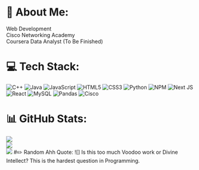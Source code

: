 # 💫 About Me:
Web Development<br>Cisco Networking Academy<br>Coursera Data Analyst (To Be Finished)


# 💻 Tech Stack:
![C++](https://img.shields.io/badge/c++-%2300599C.svg?style=plastic&logo=c%2B%2B&logoColor=white) ![Java](https://img.shields.io/badge/java-%23ED8B00.svg?style=plastic&logo=openjdk&logoColor=white) ![JavaScript](https://img.shields.io/badge/javascript-%23323330.svg?style=plastic&logo=javascript&logoColor=%23F7DF1E) ![HTML5](https://img.shields.io/badge/html5-%23E34F26.svg?style=plastic&logo=html5&logoColor=white) ![CSS3](https://img.shields.io/badge/css3-%231572B6.svg?style=plastic&logo=css3&logoColor=white) ![Python](https://img.shields.io/badge/python-3670A0?style=plastic&logo=python&logoColor=ffdd54) ![NPM](https://img.shields.io/badge/NPM-%23CB3837.svg?style=plastic&logo=npm&logoColor=white) ![Next JS](https://img.shields.io/badge/Next-black?style=plastic&logo=next.js&logoColor=white) ![React](https://img.shields.io/badge/react-%2320232a.svg?style=plastic&logo=react&logoColor=%2361DAFB) ![MySQL](https://img.shields.io/badge/mysql-4479A1.svg?style=plastic&logo=mysql&logoColor=white) ![Pandas](https://img.shields.io/badge/pandas-%23150458.svg?style=plastic&logo=pandas&logoColor=white) ![Cisco](https://img.shields.io/badge/cisco-%23049fd9.svg?style=plastic&logo=cisco&logoColor=black)
# 📊 GitHub Stats:
![](https://github-readme-stats.vercel.app/api?username=RimeValkyris&theme=dark&hide_border=false&include_all_commits=false&count_private=false)<br/>
![](https://nirzak-streak-stats.vercel.app/?user=RimeValkyris&theme=dark&hide_border=false)<br/>
![](https://github-readme-stats.vercel.app/api/top-langs/?username=RimeValkyris&theme=dark&hide_border=false&include_all_commits=false&count_private=false&layout=compact)
#✏️ Random Ahh Quote:
![] Is this too much Voodoo work or Divine Intellect? This is the hardest question in Programming. 
<!-- Proudly created with GPRM ( https://gprm.itsvg.in ) -->
